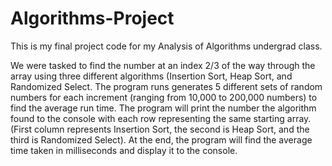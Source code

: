 # Algorithms-Project

This is my final project code for my Analysis of Algorithms undergrad class.

We were tasked to find the number at an index 2/3 of the way through the array using three different algorithms (Insertion Sort, Heap Sort, and Randomized Select.
The program runs generates 5 different sets of random numbers for each increment (ranging from 10,000 to 200,000 numbers) to find the average run time.
The program will print the number the algorithm found to the console with each row representing the same starting array.
(First column represents Insertion Sort, the second is Heap Sort, and the third is Randomized Select).
At the end, the program will find the average time taken in milliseconds and display it to the console.
